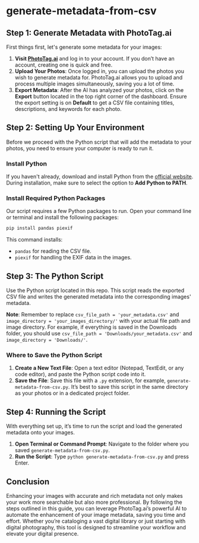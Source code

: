 # generate-metadata-from-csv

## Step 1: Generate Metadata with PhotoTag.ai

First things first, let's generate some metadata for your images:

1. **Visit [PhotoTag.ai](https://phototag.ai)** and log in to your account. If you don’t have an account, creating one is quick and free.
2. **Upload Your Photos**: Once logged in, you can upload the photos you wish to generate metadata for. PhotoTag.ai allows you to upload and process multiple images simultaneously, saving you a lot of time.
3. **Export Metadata**: After the AI has analyzed your photos, click on the **Export** button located in the top right corner of the dashboard. Ensure the export setting is on **Default** to get a CSV file containing titles, descriptions, and keywords for each photo.

## Step 2: Setting Up Your Environment

Before we proceed with the Python script that will add the metadata to your photos, you need to ensure your computer is ready to run it.

### Install Python

If you haven't already, download and install Python from the [official website](https://www.python.org/downloads/). During installation, make sure to select the option to **Add Python to PATH**.

### Install Required Python Packages

Our script requires a few Python packages to run. Open your command line or terminal and install the following packages:

```bash
pip install pandas piexif
```

This command installs:
- `pandas` for reading the CSV file.
- `piexif` for handling the EXIF data in the images.

## Step 3: The Python Script

Use the Python script located in this repo. This script reads the exported CSV file and writes the generated metadata into the corresponding images' metadata.

**Note**: Remember to replace `csv_file_path = 'your_metadata.csv'` and `image_directory = 'your_images_directory/'` with your actual file path and image directory. For example, if everything is saved in the Downloads folder, you should use `csv_file_path = 'Downloads/your_metadata.csv'` and `image_directory = 'Downloads/'`.

### Where to Save the Python Script

1. **Create a New Text File**: Open a text editor (Notepad, TextEdit, or any code editor), and paste the Python script code into it.
2. **Save the File**: Save this file with a `.py` extension, for example, `generate-metadata-from-csv.py`. It’s best to save this script in the same directory as your photos or in a dedicated project folder.

## Step 4: Running the Script

With everything set up, it’s time to run the script and load the generated metadata onto your images.

1. **Open Terminal or Command Prompt**: Navigate to the folder where you saved `generate-metadata-from-csv.py`.
2. **Run the Script**: Type `python generate-metadata-from-csv.py` and press Enter.

## Conclusion

Enhancing your images with accurate and rich metadata not only makes your work more searchable but also more professional. By following the steps outlined in this guide, you can leverage PhotoTag.ai’s powerful AI to automate the enhancement of your image metadata, saving you time and effort. Whether you’re cataloging a vast digital library or just starting with digital photography, this tool is designed to streamline your workflow and elevate your digital presence.
